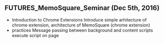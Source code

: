 ## FUTURES_MemoSquare_Seminar (Dec 5th, 2016)
 * Introduction to Chrome Extensions
   Introduce simple arhitecture of chrome extension, architecture of MemoSquare (chrome extension)
 * practices
   Message passing between background and content scripts  
   execute script on page
